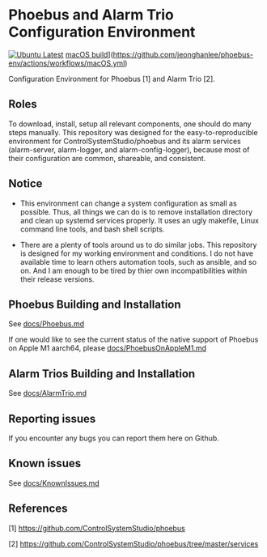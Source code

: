 # Phoebus and Alarm Trio Configuration Environment
[![Ubuntu Latest](https://github.com/jeonghanlee/phoebus-env/actions/workflows/ubuntu.yml/badge.svg)](https://github.com/jeonghanlee/phoebus-env/actions/workflows/ubuntu.yml)
[macOS build](https://github.com/jeonghanlee/phoebus-env/actions/workflows/macOS.yml/badge.svg)](https://github.com/jeonghanlee/phoebus-env/actions/workflows/macOS.yml)

Configuration Environment for Phoebus [1] and Alarm Trio [2].

## Roles

To download, install, setup all relevant components, one should do many steps manually. This repository was designed for the easy-to-reproducible environment for ControlSystemStudio/phoebus and its alarm services (alarm-server, alarm-logger, and alarm-config-logger), because most of their configuration are common, shareable, and consistent.

## Notice
  
* This environment can change a system configuration as small as possible. Thus, all things we can do is to remove installation directory and clean up systemd services properly. It uses an ugly makefile, Linux command line tools, and bash shell scripts.

* There are a plenty of tools around us to do similar jobs. This repository is designed for my working environment and conditions. I do not have available time to learn others automation tools, such as ansible, and so on. And I am enough to be tired by thier own incompatibilities within their release versions.

## Phoebus Building and Installation

See [docs/Phoebus.md](https://github.com/jeonghanlee/phoebus-env/blob/master/docs/Phoebus.md)

If one would like to see the current status of the native support of Phoebus on Apple M1 aarch64, please [docs/PhoebusOnAppleM1.md](https://github.com/jeonghanlee/phoebus-env/blob/master/docs/PhoebusOnAppleM1.md)

## Alarm Trios Building and Installation

See [docs/AlarmTrio.md](https://github.com/jeonghanlee/phoebus-env/blob/master/docs/AlarmTrio.md)

## Reporting issues

If you encounter any bugs you can report them here on Github.

## Known issues

See [docs/KnownIssues.md](https://github.com/jeonghanlee/phoebus-env/blob/master/docs/KnownIssues.md)

## References

[1] <https://github.com/ControlSystemStudio/phoebus>

[2] <https://github.com/ControlSystemStudio/phoebus/tree/master/services>
